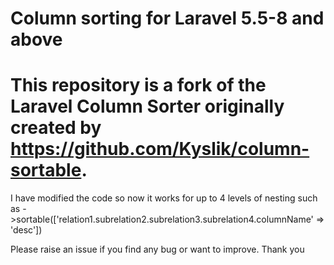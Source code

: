 # Column sorting for Laravel 5.5-8 and above
# This repository is a fork of the Laravel Column Sorter originally created by https://github.com/Kyslik/column-sortable.
I have modified the code so now it works for up to 4 levels of nesting such as ->sortable(['relation1.subrelation2.subrelation3.subrelation4.columnName' => 'desc'])

Please raise an issue if you find any bug or want to improve. Thank you
